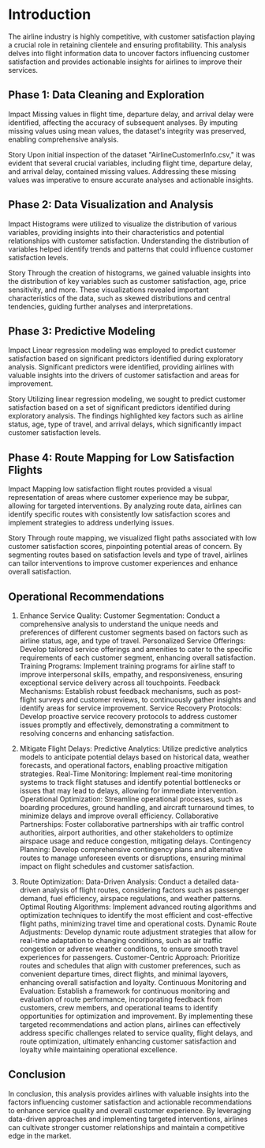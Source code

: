 # Introduction
The airline industry is highly competitive, with customer satisfaction playing a crucial role in retaining clientele and ensuring profitability. This analysis delves into flight information data to uncover factors influencing customer satisfaction and provides actionable insights for airlines to improve their services.

## Phase 1: Data Cleaning and Exploration

Impact
Missing values in flight time, departure delay, and arrival delay were identified, affecting the accuracy of subsequent analyses.
By imputing missing values using mean values, the dataset's integrity was preserved, enabling comprehensive analysis.

Story
Upon initial inspection of the dataset "AirlineCustomerInfo.csv," it was evident that several crucial variables, including flight time, departure delay, and arrival delay, contained missing values. Addressing these missing values was imperative to ensure accurate analyses and actionable insights.

## Phase 2: Data Visualization and Analysis
Impact
Histograms were utilized to visualize the distribution of various variables, providing insights into their characteristics and potential relationships with customer satisfaction.
Understanding the distribution of variables helped identify trends and patterns that could influence customer satisfaction levels.

Story
Through the creation of histograms, we gained valuable insights into the distribution of key variables such as customer satisfaction, age, price sensitivity, and more. These visualizations revealed important characteristics of the data, such as skewed distributions and central tendencies, guiding further analyses and interpretations.

## Phase 3: Predictive Modeling

Impact
Linear regression modeling was employed to predict customer satisfaction based on significant predictors identified during exploratory analysis.
Significant predictors were identified, providing airlines with valuable insights into the drivers of customer satisfaction and areas for improvement.

Story
Utilizing linear regression modeling, we sought to predict customer satisfaction based on a set of significant predictors identified during exploratory analysis. The findings highlighted key factors such as airline status, age, type of travel, and arrival delays, which significantly impact customer satisfaction levels.

## Phase 4: Route Mapping for Low Satisfaction Flights

Impact
Mapping low satisfaction flight routes provided a visual representation of areas where customer experience may be subpar, allowing for targeted interventions.
By analyzing route data, airlines can identify specific routes with consistently low satisfaction scores and implement strategies to address underlying issues.

Story
Through route mapping, we visualized flight paths associated with low customer satisfaction scores, pinpointing potential areas of concern. By segmenting routes based on satisfaction levels and type of travel, airlines can tailor interventions to improve customer experiences and enhance overall satisfaction.

## Operational Recommendations

1. Enhance Service Quality:
Customer Segmentation: Conduct a comprehensive analysis to understand the unique needs and preferences of different customer segments based on factors such as airline status, age, and type of travel.
Personalized Service Offerings: Develop tailored service offerings and amenities to cater to the specific requirements of each customer segment, enhancing overall satisfaction.
Training Programs: Implement training programs for airline staff to improve interpersonal skills, empathy, and responsiveness, ensuring exceptional service delivery across all touchpoints.
Feedback Mechanisms: Establish robust feedback mechanisms, such as post-flight surveys and customer reviews, to continuously gather insights and identify areas for service improvement.
Service Recovery Protocols: Develop proactive service recovery protocols to address customer issues promptly and effectively, demonstrating a commitment to resolving concerns and enhancing satisfaction.

2. Mitigate Flight Delays:
Predictive Analytics: Utilize predictive analytics models to anticipate potential delays based on historical data, weather forecasts, and operational factors, enabling proactive mitigation strategies.
Real-Time Monitoring: Implement real-time monitoring systems to track flight statuses and identify potential bottlenecks or issues that may lead to delays, allowing for immediate intervention.
Operational Optimization: Streamline operational processes, such as boarding procedures, ground handling, and aircraft turnaround times, to minimize delays and improve overall efficiency.
Collaborative Partnerships: Foster collaborative partnerships with air traffic control authorities, airport authorities, and other stakeholders to optimize airspace usage and reduce congestion, mitigating delays.
Contingency Planning: Develop comprehensive contingency plans and alternative routes to manage unforeseen events or disruptions, ensuring minimal impact on flight schedules and customer satisfaction.

3. Route Optimization:
Data-Driven Analysis: Conduct a detailed data-driven analysis of flight routes, considering factors such as passenger demand, fuel efficiency, airspace regulations, and weather patterns.
Optimal Routing Algorithms: Implement advanced routing algorithms and optimization techniques to identify the most efficient and cost-effective flight paths, minimizing travel time and operational costs.
Dynamic Route Adjustments: Develop dynamic route adjustment strategies that allow for real-time adaptation to changing conditions, such as air traffic congestion or adverse weather conditions, to ensure smooth travel experiences for passengers.
Customer-Centric Approach: Prioritize routes and schedules that align with customer preferences, such as convenient departure times, direct flights, and minimal layovers, enhancing overall satisfaction and loyalty.
Continuous Monitoring and Evaluation: Establish a framework for continuous monitoring and evaluation of route performance, incorporating feedback from customers, crew members, and operational teams to identify opportunities for optimization and improvement.
By implementing these targeted recommendations and action plans, airlines can effectively address specific challenges related to service quality, flight delays, and route optimization, ultimately enhancing customer satisfaction and loyalty while maintaining operational excellence.


## Conclusion
In conclusion, this analysis provides airlines with valuable insights into the factors influencing customer satisfaction and actionable recommendations to enhance service quality and overall customer experience. By leveraging data-driven approaches and implementing targeted interventions, airlines can cultivate stronger customer relationships and maintain a competitive edge in the market.




